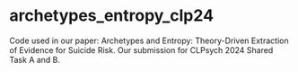 # archetypes_entropy_clp24
Code used in our paper: Archetypes and Entropy: Theory-Driven Extraction of Evidence for Suicide Risk. Our submission for CLPsych 2024 Shared Task A and B.
